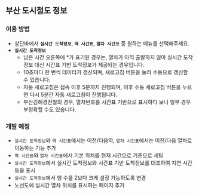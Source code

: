## 부산 도시철도 정보

### 이용 방법
* 상단바에서 **`실시간 도착정보`**, **`역 시간표`**, **`열차 시간표`** 중 원하는 메뉴를 선택해주세요.
* **`실시간 도착정보`**
  * 남은 시간 오른쪽에 &ast;가 표기된 경우는, 열차가 아직 출발하지 않아 실시간 도착정보 대신 시간표 기반 도착정보가 제공되는 경우입니다.
  * 10초마다 한 번씩 데이터가 갱신되며, 새로고침 버튼을 눌러 수동으로 갱신할 수 있습니다.
  * 자동 새로고침은 접속 이후 5분까지 진행되며, 이후 수동 새로고침 버튼을 누르면 다시 5분간 자동 새로고침이 진행됩니다.
  * 부산김해경전철의 경우, 열차번호를 시간표 기반으로 표시하다 보니 일부 경우 부정확할 수도 있습니다.

### 개발 예정
* `실시간 도착정보`와 `역 시간표`에서는 이전/다음역, `열차 시간표`에서는 이전/다음 열차로 이동하는 기능 추가
* `역 시간표`와 `열차 시간표`에서 기본 위치를 현재 시간으로 기준으로 세팅
* `실시간 도착정보`에서 실시간 도착정보와 시간표 기반 도착정보를 대조하여 지연 시간 등을 표시
* `실시간 도착정보`에서 행 수를 2보다 크게 설정 가능하도록 변경
* 노선도에 실시간 열차 위치를 표시하는 페이지 추가